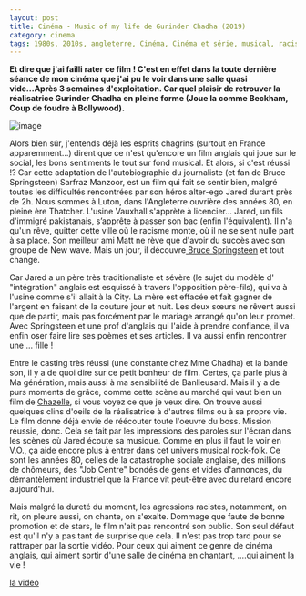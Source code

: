 ```yaml
---
layout: post
title: Cinéma - Music of my life de Gurinder Chadha (2019)
category: cinema
tags: 1980s, 2010s, angleterre, Cinéma, Cinéma et série, musical, racisme, social
---
```

**Et dire que j'ai failli rater ce film ! C'est en effet dans la toute dernière séance de mon cinéma que j'ai pu le voir dans une salle quasi vide...Après 3 semaines d'exploitation. Car quel plaisir de retrouver la réalisatrice Gurinder Chadha en pleine forme (Joue la comme Beckham, Coup de foudre à Bollywood).**

![image](https://cheziceman.files.wordpress.com/2019/09/musicofmylife.jpeg)

Alors bien sûr, j'entends déjà les esprits chagrins (surtout en France apparemment...) dirent que ce n'est qu'encore un film anglais qui joue sur le social, les bons sentiments le tout sur fond musical. Et alors, si c'est réussi !? Car cette adaptation de l'autobiographie du journaliste (et fan de Bruce Springsteen) Sarfraz Manzoor, est un film qui fait se sentir bien, malgré toutes les difficultés rencontrées par son héros alter-ego Jared durant près de 2h. Nous sommes à Luton, dans l'Angleterre ouvrière des années 80, en pleine ère Thatcher. L'usine Vauxhall s'apprète à licencier... Jared, un fils d'immigré pakistanais, s’apprête à passer son bac (enfin l'équivalent). Il n'a qu'un rêve, quitter cette ville où le racisme monte, où il ne se sent nulle part à sa place. Son meilleur ami Matt ne rève que d'avoir du succès avec son groupe de New wave. Mais un jour, il découvre<a href="https://fr.wikipedia.org/wiki/Bruce_Springsteen"> Bruce Springsteen</a> et tout change.&nbsp;

Car Jared a un père très traditionaliste et sévère (le sujet du modèle d' "intégration" anglais est esquissé à travers l'opposition père-fils), qui va à l'usine comme s'il allait à la City. La mère est effacée et fait gagner de l'argent en faisant de la couture jour et nuit. Les deux sœurs ne rêvent aussi que de partir, mais pas forcément par le mariage arrangé qu'on leur promet. Avec Springsteen et une prof d'anglais qui l'aide à prendre confiance, il va enfin oser faire lire ses poèmes et ses articles. Il va aussi enfin rencontrer une ... fille !

Entre le casting très réussi (une constante chez Mme Chadha) et la bande son, il y a de quoi dire sur ce petit bonheur de film. Certes, ça parle plus à Ma génération, mais aussi à ma sensibilité de Banlieusard. Mais il y a de purs moments de grâce, comme cette scène au marché qui vaut bien un film de <a href="https://cheziceman.wordpress.com/2017/07/20/cinema-la-la-land-de-damien-chazelle-2016/">Chazelle</a>, si vous voyez ce que je veux dire. On trouve aussi quelques clins d'oeils de la réalisatrice à d'autres films ou à sa propre vie. Le film donne déjà envie de réécouter toute l'oeuvre du boss. Mission réussie, donc. Cela se fait par les impressions des paroles sur l'écran dans les scènes où Jared écoute sa musique. Comme en plus il faut le voir en V.O., ça aide encore plus à entrer dans cet univers musical rock-folk. Ce sont les années 80, celles de la catastrophe sociale anglaise, des millions de chômeurs, des "Job Centre" bondés de gens et vides d'annonces, du démantèlement industriel que la France vit peut-être avec du retard encore aujourd'hui.&nbsp;

Mais malgré la dureté du moment, les agressions racistes, notamment, on rit, on pleure aussi, on chante, on s'exalte. Dommage que faute de bonne promotion et de stars, le film n'ait pas rencontré son public. Son seul défaut est qu'il n'y a pas tant de surprise que cela. Il n'est pas trop tard pour se rattraper par la sortie vidéo. Pour ceux qui aiment ce genre de cinéma anglais, qui aiment sortir d'une salle de cinéma en chantant, ....qui aiment la vie !

[la video](https://www.youtube.com/watch?v=eHTdigtzN5M)


